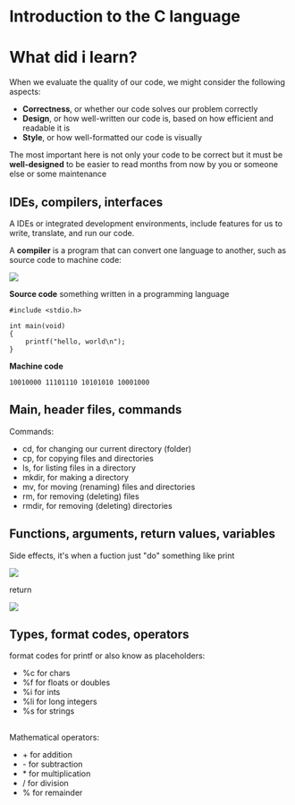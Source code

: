 <h1>Introduction to the C language </h1>
<h1>What did i learn?</h1>

When we evaluate the quality of our code, we might consider the following aspects:
<ul>
<li> <strong>Correctness</strong>, or whether our code solves our problem correctly</li>
<li> <strong>Design</strong>, or how well-written our code is, based on how efficient and readable it is
<li> <strong>Style</strong>, or how well-formatted our code is visually</li>
</ul>
<p>The most important here is not only your code to be correct but it must be <strong>well-designed</strong> to be easier to read months from now by you or someone else or some maintenance</p>

<h2>IDEs, compilers, interfaces</h2>

<p>A IDEs or integrated development environments, include features for us to write, translate, and run our code.</p>

<p>A <strong>compiler</strong> is a program that can convert one language to another, such as source code to machine code:</p>
<img src = "https://cs50.harvard.edu/x/2022/notes/1/compiler.png">
<p><strong>Source code</strong> something written in a programming language</p>

```
#include <stdio.h>

int main(void)
{
    printf("hello, world\n");
}

```

<strong>Machine code</strong>

```
10010000 11101110 10101010 10001000
```

<h2>Main, header files, commands</h2>

<p>Commands:</p>
<ul>
   <li> cd, for changing our current directory (folder)</li>
   <li> cp, for copying files and directories</li>
   <li>  ls, for listing files in a directory</li>
   <li> mkdir, for making a directory</li>
   <li> mv, for moving (renaming) files and directories</li>
   <li> rm, for removing (deleting) files</li>
    <li>rmdir, for removing (deleting) directories</li>
</ul>  

<h2>Functions, arguments, return values, variables</h2>

<p>Side effects, it's when a fuction just "do" something like print</p>
<img src = "https://cs50.harvard.edu/x/2022/notes/1/side_effects.png">

<p>return</p>

<img src = "https://cs50.harvard.edu/x/2022/notes/1/return_value.png">



<h2>Types, format codes, operators</h2>

 <p> format codes for printf or also know as placeholders:</p> 
<ul>
   <li> %c for chars</li>
   <li> %f for floats or doubles</li>
   <li> %i for ints</li>
   <li> %li for long integers</li>
  <li>  %s for strings</li>
</ul>
<h2></h2>

<p>Mathematical operators:</p>
<ul>
   <li> + for addition</li>
   <li> - for subtraction</li>
   <li> * for multiplication</li>
   <li> / for division</li>
   <li> % for remainder</li>



</ul>
